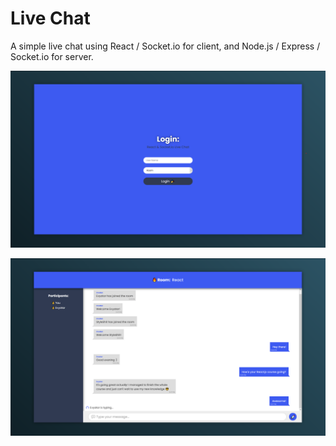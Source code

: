 # Live Chat

A simple live chat using React / Socket.io for client, and Node.js / Express / Socket.io for server.

![Preview](img/react-chat-login.png "Preview")

![Preview](img/react-chat.png "Preview")